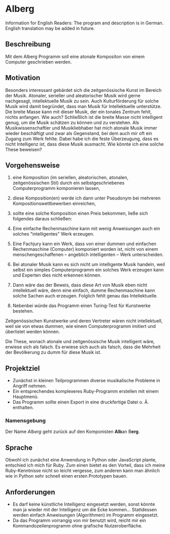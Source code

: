 # Alberg
Information for English Readers: The program and description is in German. English translation may be added in future.

## Beschreibung
Mit dem Alberg Programm soll eine atonale Kompositon von einem Computer geschrieben werden.

## Motivation
Besonders interessant gebärdet sich die zeitgenössische Kunst im Bereich der Musik. Atonaler, serieller und aleatorischer Musik wird gerne nachgesagt, intellektuelle Musik zu sein. Auch Kulturförderung für solche Musik wird damit begründet, dass man Musik für Intellektuelle unterstütze. Die breite Masse kann mit dieser Musik, der ein tonales Zentrum fehlt, nichts anfangen. Wie auch? Schließlich ist die breite Masse nicht intelligent genug, um die Musik schätzen zu können und zu verstehen. Als Musikwissenschaftler und Musikliebhaber hat mich atonale Musik immer wieder beschäftigt und zwar als Gegenstand, bei dem auch mir oft ein Zugang zum Werk fehlte. Dabei habe ich die feste Überzeugung, dass es nicht Intelligenz ist, dass diese Musik ausmacht. Wie könnte ich eine solche These beweisen?

## Vorgehensweise
1. eine Komposition (im seriellen, aleatorischen, atonalen, zeitgenössischen Stil) durch ein selbstgeschriebenes Computerprogramm komponieren lassen,
2. diese Komposition(en) werde ich dann unter Pseudonym bei mehreren Kompositionswettbewerben einreichen,
3. sollte eine solche Komposition einen Preis bekommen, ließe sich folgendes daraus schließen:
  
  1. Eine einfache Rechenmaschine kann mit wenig Anweisungen auch ein solches "intelligentes" Werk erzeugen.
  2. Eine Fachjury kann ein Werk, dass von einer dummen und einfachen Rechenmaschine (Computer) komponiert worden ist, nicht von einem menschengeschaffenen – angeblich intelligenten – Werk unterscheiden.
  3. Bei atonaler Musik kann es sich nicht um intelligente Musik handeln, weil selbst ein simples Computerprogramm ein solches Werk erzeugen kann und Experten dies nicht erkennen können.
  4. Dann wäre das der Beweis, dass diese Art von Musik eben nicht intellektuell wäre,  denn eine einfach, dumme Rechenmaschine kann solche Sachen auch erzeugen. Folglich fehlt genau das Intellektuelle.
  5. Nebenbei würde das Programm einen Turing-Test für Kunstwerke bestehen.

Zeitgenössischen Kunstwerke und deren Vertreter wären nicht intellektuell, weil sie von etwas dummen, wie einem Computerprogramm imitiert und überlistet werden können.

Die These, wonach atonale und zeitgenössische Musik intelligent wäre, erwiese sich als falsch. Es erwiese sich auch als falsch, dass die Mehrheit der Bevölkerung zu dumm für diese Musik ist.

## Projektziel
- Zunächst in kleinen Teilprogrammen diverse musikalische Probleme in Angriff nehmen.
- Ein entsprechendes komplexeres Ruby-Programm erstellen mit einem Hauptmenü.
- Das Programm sollte einen Export in eine druckfertige Datei o. Ä. enthalten.

### Namensgebung
Der Name *Alberg* geht zurück auf den Komponisten **Alb**an B**erg**.

## Sprache
Obwohl ich zunächst eine Anwendung in Python oder JavaScript plante, entschied ich mich für Ruby. Zum einen bietet es den Vorteil, dass ich meine Ruby-Kenntnisse nicht so leicht vergesse, zum anderen kann man ähnlich wie in Python sehr schnell einen ersten Prototypen bauen.

## Anforderungen
- Es darf keine künstliche Intelligenz eingesetzt werden, sonst könnte man ja wieder mit der Intelligenz um die Ecke kommen... Stattdessen werden einfach Anweisungen (Algorithmen) im Programm eingesetzt.
- Da das Programm vorrangig von mir benutzt wird, reicht mir ein Kommandozeilenprogramm ohne grafische Nutzeroberfläche.
